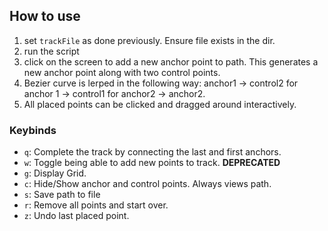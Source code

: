 ## How to use
  1. set ```trackFile``` as done previously. Ensure file exists in the dir.
  2. run the script
  3. click on the screen to add a new anchor point to path. This generates a new anchor point along with two control points.
  4. Bezier curve is lerped in the following way: anchor1 -> control2 for anchor 1 -> control1 for anchor2 -> anchor2.
  5. All placed points can be clicked and dragged around interactively.

### Keybinds
- ```q```: Complete the track by connecting the last and first anchors.
- ```w```: Toggle being able to add new points to track.  **DEPRECATED**
- ```g```: Display Grid.
- ```c```: Hide/Show anchor and control points. Always views path.
- ```s```: Save path to file
- ```r```: Remove all points and start over.
-  ```z```: Undo last placed point.
